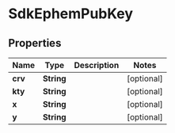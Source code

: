 
# SdkEphemPubKey

## Properties
Name | Type | Description | Notes
------------ | ------------- | ------------- | -------------
**crv** | **String** |  |  [optional]
**kty** | **String** |  |  [optional]
**x** | **String** |  |  [optional]
**y** | **String** |  |  [optional]



